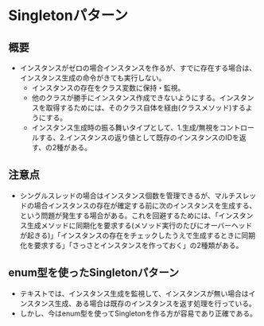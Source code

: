 # Singletonパターン
## 概要
- インスタンスがゼロの場合インスタンスを作るが、すでに存在する場合は、インスタンス生成の命令がきても実行しない。
  - インスタンスの存在をクラス変数に保持・監視。
  - 他のクラスが勝手にインスタンス作成できないようにする。インスタンスを取得するためには、そのクラス自体を経由(クラスメソッド)するようにする。
  - インスタンス生成時の振る舞いタイプとして、1.生成/無視をコントロールする、2.インスタンスの返り値として既存のインスタンスのIDを返す、の2種がある。

## 注意点
- シングルスレッドの場合はインスタンス個数を管理できるが、マルチスレッドの場合インスタンスの存在が確定する前に次のインスタンスを生成する、という問題が発生する場合がある。これを回避するためには、「インスタンス生成メソッドに同期化を要求する(メソッド実行のたびにオーバーヘッドが起きる)」「インスタンスの存在をチェックしたうえで生成するときに同期化を要求する」「さっさとインスタンスを作っておく」の2種類がある。

## enum型を使ったSingletonパターン
- テキストでは、インスタンス生成を監視して、インスタンスが無い場合はインスタンス生成、ある場合は既存のインスタンスを返す処理を行っている。
- しかし、今はenum型を使ってSingletonを作る方が容易であり正確である。